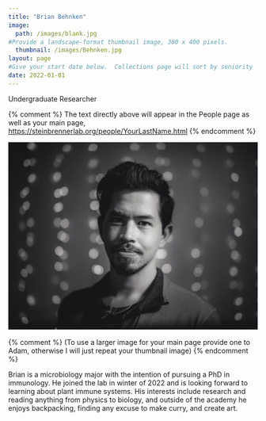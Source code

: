 ```yaml
---
title: "Brian Behnken"
image: 
  path: /images/blank.jpg
#Provide a landscape-format thumbnail image, 300 x 400 pixels.
  thumbnail: /images/Behnken.jpg
layout: page
#Give your start date below.  Collections page will sort by seniority
date: 2022-01-01
---
```


Undergraduate Researcher

{% comment %}
The text directly above will appear in the People page as well as your main page, https://steinbrennerlab.org/people/YourLastName.html
{% endcomment %}

<img src="/images/Behnken.jpg" class="align-left" alt="">

<BR CLEAR="left">

{% comment %}
(To use a larger image for your main page provide one to Adam, otherwise I will just repeat your thumbnail image)
{% endcomment %}

Brian is a microbiology major with the intention of pursuing a PhD in immunology. He joined the lab in winter of 2022 and is looking forward to learning about plant immune systems. His interests include research and reading anything from physics to biology, and outside of the academy he enjoys backpacking, finding any excuse to make curry, and create art.
